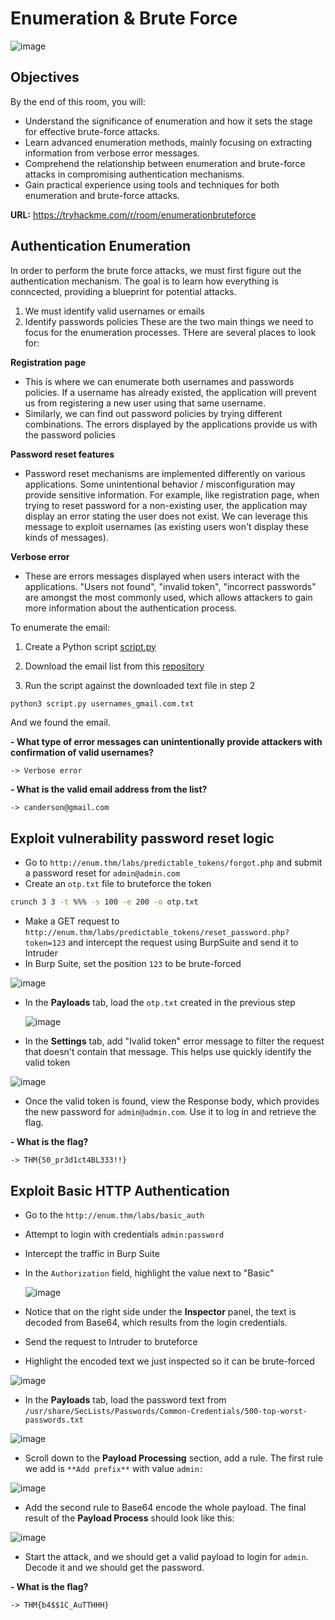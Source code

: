 # Enumeration & Brute Force

![image](https://github.com/user-attachments/assets/a9f303e9-3636-4cd1-8d78-2baf824c04e4)

## Objectives
By the end of this room, you will:
- Understand the significance of enumeration and how it sets the stage for effective brute-force attacks.
- Learn advanced enumeration methods, mainly focusing on extracting information from verbose error messages.
- Comprehend the relationship between enumeration and brute-force attacks in compromising authentication mechanisms.
- Gain practical experience using tools and techniques for both enumeration and brute-force attacks.

**URL:** https://tryhackme.com/r/room/enumerationbruteforce

## Authentication Enumeration
In order to perform the brute force attacks, we must first figure out the authentication mechanism. The goal is to learn how everything is conncected, providing a blueprint for potential attacks.
  1. We must identify valid usernames or emails
  2. Identify passwords policies
These are the two main things we need to focus for the enumeration processes.
THere are several places to look for:

**Registration page**
- This is where we can enumerate both usernames and passwords policies. If a username has already existed, the application will prevent us from registering a new user using that same username.
- Similarly, we can find out password policies by trying different combinations. The errors displayed by the applications provide us with the password policies

**Password reset features**
- Password reset mechanisms are implemented differently on various applications. Some unintentional behavior / misconfiguration may provide sensitive information. For example, like registration page, when trying to reset password for a non-existing user, the application may display an error stating the user does not exist. We can leverage this message to exploit usernames (as existing users won't display these kinds of messages).

**Verbose error**
- These are errors messages displayed when users interact with the applications. "Users not found", "invalid token", "incorrect passwords" are amongst the most commonly used, which allows attackers to gain more information about the authentication process.

To enumerate the email:
1. Create a Python script [script.py](script.py)


2. Download the email list from this [repository](https://github.com/nyxgeek/username-lists/blob/master/usernames-top100/usernames_gmail.com.txt)
3. Run the script against the downloaded text file in step 2
```bash
python3 script.py usernames_gmail.com.txt
```
And we found the email.

**- What type of error messages can unintentionally provide attackers with confirmation of valid usernames?**

`-> Verbose error`

**- What is the valid email address from the list?**

`-> canderson@gmail.com`

## Exploit vulnerability password reset logic
- Go to `http://enum.thm/labs/predictable_tokens/forgot.php` and submit a password reset for `admin@admin.com`
- Create an `otp.txt` file to bruteforce the token
```bash
crunch 3 3 -t %%% -s 100 -e 200 -o otp.txt
```
- Make a GET request to `http://enum.thm/labs/predictable_tokens/reset_password.php?token=123` and intercept the request using BurpSuite and send it to Intruder
- In Burp Suite, set the position `123` to be brute-forced
  
![image](https://github.com/user-attachments/assets/4b5e054d-d61c-4cbe-b5e6-c77793d2d68d)

- In the **Payloads** tab, load the `otp.txt` created in the previous step

  ![image](https://github.com/user-attachments/assets/e227b679-6b35-4458-b1ca-964f1315134e)

- In the **Settings** tab, add "Ivalid token" error message to filter the request that doesn't contain that message. This helps use quickly identify the valid token

![image](https://github.com/user-attachments/assets/3013ba97-9f22-4cfd-8fd6-2026c616a7d0)

- Once the valid token is found, view the Response body, which provides the new password for `admin@admin.com`. Use it to log in and retrieve the flag.

**- What is the flag?**

`-> THM{50_pr3d1ct4BL333!!}`

## Exploit Basic HTTP Authentication
- Go to the `http://enum.thm/labs/basic_auth`
- Attempt to login with credentials `admin:password`
- Intercept the traffic in Burp Suite
- In the `Authorization` field, highlight the value next to "Basic"
  
  ![image](https://github.com/user-attachments/assets/23d443e4-ee36-4b3e-b2bc-107d9c9a849b)

- Notice that on the right side under the **Inspector** panel, the text is decoded from Base64, which results from the login credentials.
- Send the request to Intruder to bruteforce
- Highlight the encoded text we just inspected so it can be brute-forced

![image](https://github.com/user-attachments/assets/52bf6e33-783f-4b0c-a2a9-fa9099f07d11)

- In the **Payloads** tab, load the password text from `/usr/share/SecLists/Passwords/Common-Credentials/500-top-worst-passwords.txt`

![image](https://github.com/user-attachments/assets/8ff67250-1626-4e4f-b5c1-a244036dee56)

- Scroll down to the **Payload Processing** section, add a rule. The first rule we add is `**Add prefix**` with value `admin:`

![image](https://github.com/user-attachments/assets/5f84b029-efb9-4914-998c-afb604428226)

- Add the second rule to Base64 encode the whole payload. The final result of the  **Payload Process** should look like this:

![image](https://github.com/user-attachments/assets/637898fc-a2d6-450d-b8e0-82a1f6de3b55)

- Start the attack, and we should get a valid payload to login for `admin`. Decode it and we should get the password.

**- What is the flag?**

`-> THM{b4$$1C_AuTTHHH}`
